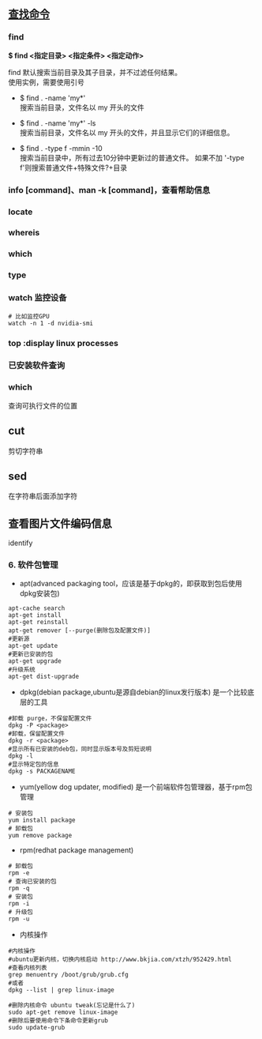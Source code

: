 ## [查找命令](http://www.ruanyifeng.com/blog/2009/10/5_ways_to_search_for_files_using_the_terminal.html)
### find
**$ find <指定目录> <指定条件> <指定动作>**  

find 默认搜索当前目录及其子目录，并不过滤任何结果。  
使用实例，需要使用引号
- $ find . -name 'my*'  
搜索当前目录，文件名以 my 开头的文件

- $ find . -name 'my*' -ls  
搜索当前目录，文件名以 my 开头的文件，并且显示它们的详细信息。

- $ find . -type f -mmin -10  
搜索当前目录中，所有过去10分钟中更新过的普通文件。 如果不加 '-type f'则搜索普通文件+特殊文件?+目录
### info [command]、man -k [command]，查看帮助信息
### locate
### whereis
### which
### type
### watch 监控设备 
```shell
# 比如监控GPU
watch -n 1 -d nvidia-smi
```
### top :display linux processes
### 已安装软件查询
### which 
查询可执行文件的位置
## cut
剪切字符串
## sed 
在字符串后面添加字符

## 查看图片文件编码信息
identify 


### 6. 软件包管理
- apt(advanced packaging tool，应该是基于dpkg的，即获取到包后使用dpkg安装包)
```shell
apt-cache search
apt-get install 
apt-get reinstall
apt-get remover [--purge(删除包及配置文件)]
#更新源
apt-get update 
#更新已安装的包
apt-get upgrade
#升级系统
apt-get dist-upgrade
```
- dpkg(debian package,ubuntu是源自debian的linux发行版本)
    是一个比较底层的工具
```shell
#卸载 purge，不保留配置文件
dpkg -P <package>
#卸载，保留配置文件
dpkg -r <package> 
#显示所有已安装的deb包，同时显示版本号及剪短说明
dpkg -l
#显示特定包的信息
dpkg -s PACKAGENAME
```
- yum(yellow dog updater, modified)
    是一个前端软件包管理器，基于rpm包管理
```shell
# 安装包
yum install package
# 卸载包
yum remove package
```    

- rpm(redhat package management)
```shell
# 卸载包
rpm -e
# 查询已安装的包
rpm -q 
# 安装包
rpm -i
# 升级包
rpm -u 
```
- 内核操作
```shell
#内核操作
#ubuntu更新内核，切换内核启动 http://www.bkjia.com/xtzh/952429.html
#查看内核列表  
grep menuentry /boot/grub/grub.cfg
#或者
dpkg --list | grep linux-image

#删除内核命令 ubuntu tweak(忘记是什么了)
sudo apt-get remove linux-image
#删除后要使用命令下条命令更新grub
sudo update-grub
```